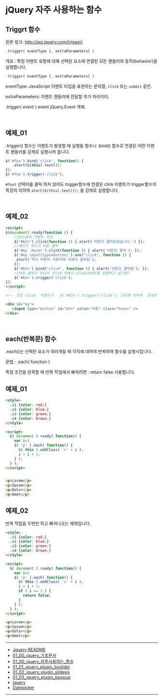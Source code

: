 # jQuery  자주 사용하는 함수


## Triggrt 함수

원문 링크:  http://api.jquery.com/trigger/

```javascript
.trigger( eventType [, extraParameters] )
```

개요 : 특정 이벤트 유형에 대해 선택된 요소에 연결된 모든 핸들러와 동작(behavior)을 실행합니다.

```javascript
.trigger( eventType [, extraParameters] )
```

eventType: JavaScript 이벤트 타입을 표현하는 문자열, `click` 또는 `submit` 같은.

extraParameters: 이벤트 핸들러에 전달할 추가 파라미터.

.trigger( event )
event jQuery.Event 객체.



<br>


## 예제_01
.trigger() 함수는 이벤트가 발생할 때 실행될 함수나 .bind() 함수로 연결된 어떤 이벤트 핸들러를 강제로 실행시켜 줍니다.

```javascript
$('#foo').bind('click', function() {
    alert($(this).text());
});
$('#foo').trigger('click');
```

`#foot` 선택자를 클릭 하지 않아도 trigger함수에 연결된 click 이벤트가  trigger함수의 특징의 의하여
 `alert($(this).text());` 를  강제로 실행합니다.


<br>

## 예제_02

```html
<script>  
$(document).ready(function () {
    //btn클릭 이벤트 처리
    $("#btn").click(function () { alert('버튼이 클릭되었습니다.') });
    //페이지 로드시 버튼 클릭
    $('#my .hover').click(function () { alert('버튼이 클릭'); });
    $('#my input[type=button]').one("click", function () {
     alert('역시 버튼이 사용자에 의해서 클릭됨');
    });
    $('#btn').bind("click", function () { alert('버튼이 클릭됨'); });
    //버튼 클릭이 아니라 코드에 의해서 click이벤트를 실행하고 싶다면?
    $('#btn').trigger('click');
});
</script>

<!-- 모든 click  이벤트가   $('#btn').trigger('click'); 코딩에 의하여  강제로 실행되는 예제 입니다. -->

<div id="my">
   <input type="button" id="btn" value="버튼" class="hover" />
</div>
```






<br>

## each(반복문) 함수

.each()는 선택한 요소가 여러개일 때 각각에 대하여 반복하여 함수를 실행시킵니다.

문법  :  .each( function )

특정 조건을 만족할 때 반복 작업에서 빠져려면  :  return false 사용합니다.



## 예제_01

```html
<style>
  .s1 {color: red;}
  .s2 {color: blue;}
  .s3 {color: green;}
  .s4 {color: brown;}
</style>

<script>
  $( document ).ready( function() {
    var i=1
    $( 'p' ).each( function() {
      $( this ).addClass( 's' + i );
      i = i + 1;
    } );
  } );
</script>


<p>Lorem</p>
<p>Ipsum</p>
<p>Dolor</p>
<p>Amet</p>
```



## 예제_02
반복 작업을 두번만 하고 빠져나오는 예제입니다.

```html
<style>
  .s1 {color: red;}
  .s2 {color: blue;}
  .s3 {color: green;}
  .s4 {color: brown;}
</style>

<script>
  $( document ).ready( function() {
    var i=1
    $( 'p' ).each( function() {
      $( this ).addClass( 's' + i );
      i = i + 1;
      if ( i == 3 ) {
        return false;
      }
    } );
  } );
</script>

<p>Lorem</p>
<p>Ipsum</p>
<p>Dolor</p>
<p>Amet</p>
```



----


* [Jquery README](../README.md)
* [01_00_jquery_기초문서](01_00_jquery_기초문서.md)
* [01_00_jquery_자주사용하는_함수](01_00_jquery_자주사용하는_함수.md)
* [01_01_jquery_plugin_bxslider](01_01_jquery_plugin_bxslider.md)
* [01_02_jquery_plugin_slidesjs](01_02_jquery_plugin_slidesjs.md)
* [01_03_jquery_plugin_bpopup](01_03_jquery_plugin_bpopup.md)
* [jquery](jquery.md)
* [Datepicker](Datepicker.md)

----

